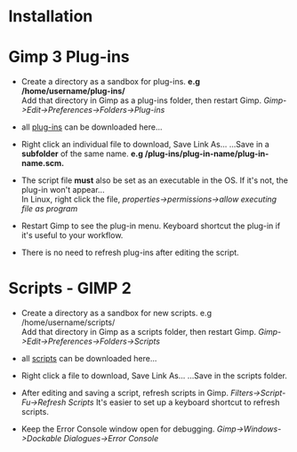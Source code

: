 # Installation

# Gimp 3 Plug-ins

* Create a directory as a sandbox for plug-ins. **e.g /home/username/plug-ins/**        
  Add that directory in Gimp as a plug-ins folder, then restart Gimp.
  *Gimp->Edit->Preferences->Folders->Plug-ins*

* all [ plug-ins](https://github.com/script-fu/script-fu.github.io/blob/main/plug-ins) can be downloaded here...
  
* Right click an individual file to download, Save Link As... ...Save in a **subfolder** of the same name. **e.g /plug-ins/plug-in-name/plug-in-name.scm.**

* The script file **must** also be set as an executable in the OS. If it's not, the plug-in won't appear...  
  In Linux, right click the file, *properties->permissions->allow executing file as program*

* Restart Gimp to see the plug-in menu. Keyboard shortcut the plug-in if it's useful to your workflow.
  
* There is no need to refresh plug-ins after editing the script.  

# Scripts - GIMP 2

* Create a directory as a sandbox for new scripts. e.g /home/username/scripts/        
  Add that directory in Gimp as a scripts folder, then restart Gimp.
  *Gimp->Edit->Preferences->Folders->Scripts*     

* all [scripts](https://github.com/script-fu/script-fu.github.io/blob/main/scripts) can be downloaded here...

* Right click a file to download, Save Link As... ...Save in the scripts folder.
  
* After editing and saving a script, refresh scripts in Gimp.
  *Filters->Script-Fu->Refresh Scripts*
  It's easier to set up a keyboard shortcut to refresh scripts.

* Keep the Error Console window open for debugging.
  *Gimp->Windows->Dockable Dialogues->Error Console*  
